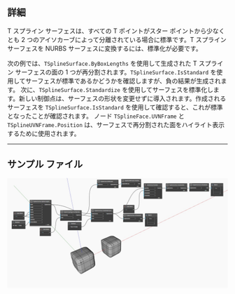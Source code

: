 ## 詳細
T スプライン サーフェスは、すべての T ポイントがスター ポイントから少なくとも 2 つのアイソカーブによって分離されている場合に標準です。T スプライン サーフェスを NURBS サーフェスに変換するには、標準化が必要です。

次の例では、`TSplineSurface.ByBoxLengths` を使用して生成された T スプライン サーフェスの面の 1 つが再分割されます。`TSplineSurface.IsStandard` を使用してサーフェスが標準であるかどうかを確認しますが、負の結果が生成されます。
次に、`TSplineSurface.Standardize` を使用してサーフェスを標準化します。新しい制御点は、サーフェスの形状を変更せずに導入されます。作成されるサーフェスを `TSplineSurface.IsStandard` を使用して確認すると、これが標準となったことが確認されます。
ノード `TSplineFace.UVNFrame` と `TSplineUVNFrame.Position` は、サーフェスで再分割された面をハイライト表示するために使用されます。
___
## サンプル ファイル

![TSplineSurface.IsStandard](./Autodesk.DesignScript.Geometry.TSpline.TSplineSurface.IsStandard_img.jpg)
